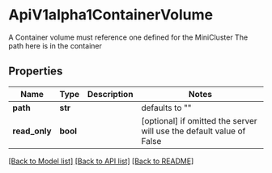 # ApiV1alpha1ContainerVolume

A Container volume must reference one defined for the MiniCluster The path here is in the container

## Properties
Name | Type | Description | Notes
------------ | ------------- | ------------- | -------------
**path** | **str** |  | defaults to ""
**read_only** | **bool** |  | [optional]  if omitted the server will use the default value of False

[[Back to Model list]](../README.md#documentation-for-models) [[Back to API list]](../README.md#documentation-for-api-endpoints) [[Back to README]](../README.md)


